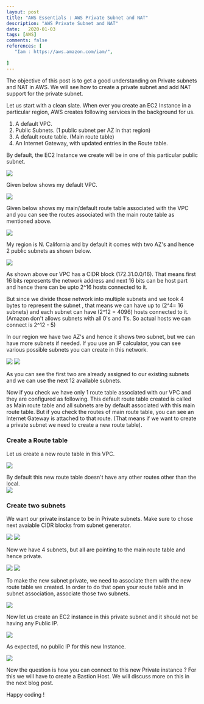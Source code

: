 ```yaml
---
layout: post
title: "AWS Essentials : AWS Private Subnet and NAT"
description: "AWS Private Subnet and NAT"
date:   2020-01-03
tags: [AWS]
comments: false
references: [
   "Iam : https://aws.amazon.com/iam/",
   
]
---  
```


The objective of this post is to get a good understanding on Private subnets and NAT in AWS. We will see how to create a private subnet and add NAT support for the private subnet.

Let us start with a clean slate. When ever you create an EC2 Instance in a particular region, AWS creates following services in the background for us. 

1. A default VPC.
2. Public Subnets. (1 public subnet per AZ in that region)
3. A default route table. (Main route table)
4. An Internet Gateway, with updated entries in the Route table.
   
By default, the EC2 Instance we create will be in one of this particular public subnet.   

<img src="../../images/2020-11-16-15-35-33.png" class="img-responsive"/>

Given below shows my default VPC.  

<img src="../../images/2020-11-16-15-41-39.png" class="img-responsive"/>

Given below shows my main/default route table associated with the VPC and you can see the routes associated with the main route table as mentioned above.

<img src="../../images//2020-11-16-15-38-45.png" class="img-responsive"/>

My region is N. California and by default it comes with two AZ's and hence 2 public subnets as shown below.   

<img src="../../images//2020-11-16-15-49-24.png" class="img-responsive"/>


As shown above our VPC has a CIDR block (172.31.0.0/16). That means first 16 bits represents the network address and next 16 bits can be host part and hence there can be upto 2^16 hosts connected to it. 

 But since we divide those network into multiple subnets and we took 4 bytes to represent the subnet , that means we can have up to (2^4= 16 subnets) and each subnet can have (2^12 = 4096) hosts connected to it.  (Amazon don't allows subnets with all 0's and 1's. So actual hosts we can connect is 2^12 - 5)

In our region we have two AZ's and hence it shows two subnet, but we can have more subnets if needed.  If you use an IP calculator, you can see various possible subnets you can create in this network.  

<img src="../../images//2020-11-16-16-23-31.png" class="img-responsive"/>

<img src="../../images//2020-11-16-16-24-32.png" class="img-responsive"/>

As you can see the first two are already assigned to our existing subnets and we can use the next 12 available subnets.

Now if you check we have only 1 route table associated with our VPC and they are configured as following.  This default route table created is called as Main route table and all subnets are by default associated with this main route table.  But if you check the routes of main route table, you can see an Internet Gateway is attached to that route. (That means if we want to create a private subnet we need to create a new route table).  

### Create a Route table  
Let us create a new route table in this VPC.  

<img src="../../images/2020-11-17-09-25-40.png" class="img-responsive"/>

By default this new route table doesn't have any other routes other than the local.  
<img src="../../images/2020-11-17-09-28-22.png" class="img-responsive"/>

### Create two subnets   

We want our private instance to be in Private subnets. Make sure to chose next avaiable CIDR blocks from subnet generator.

<img src="../../images/2020-11-17-09-29-34.png" class="img-responsive"/>

<img src="../../images/2020-11-17-09-31-20.png" class="img-responsive"/>

Now we have 4 subnets, but all are pointing to the main route table and hence private.  

<img src="../../images/2020-11-17-09-32-23.png" class="img-responsive"/>  

<img src="../../images/2020-11-17-09-33-31.png" class="img-responsive"/>  


To make the new subnet private, we need to associate them with the new route table we created.  In order to do that open your route table and in subnet association, associate those two subnets.  

<img src="../../images/2020-11-17-09-34-42.png" class="img-responsive"/>  

Now let us create an EC2 instance in this private subnet and it should not be having any Public IP.  

<img src="../../images/2020-11-17-09-36-41.png" class="img-responsive"/>  

As expected, no public IP for this new Instance.  

<img src="../../images/2020-11-17-09-37-42.png" class="img-responsive"/>  

Now the question is how you can connect to this new Private instance ? For this we will have to create a Bastion Host. We will discuss more on this in the next blog post. 

Happy coding !